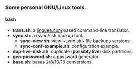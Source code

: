 ### Some personal GNU/Linux tools.

#### bash

- **trans.sh**: a [linguee.com](https://linguee.com) based command-line translator.
- **sync.sh**: a rsync/ssh backup tool.
    - **sync-view.sh**: view ~sync.sh~ file backups versions.
    - **sync-conf-example.sh**: configuration example.
- **dup-live-disk.sh**: duplicate (**possibly live**) disk partitions.
- **gen-password.sh**: a password generator.
- **base.sh**: bases 2/8/10/16 conversions.
